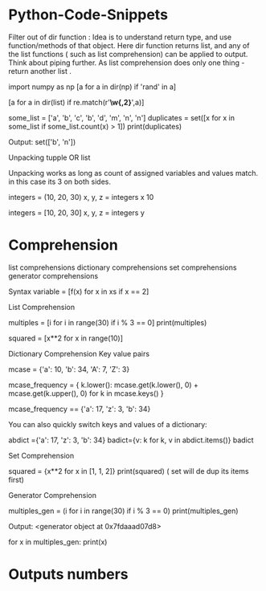 # Python-Code-Snippets



Filter out of dir function : Idea is to understand return type, and use function/methods of that object. Here dir function returns list, and any of the list functions ( such as list comprehension) can be applied to output. Think about piping further. As list comprehension does only one thing - return another list .


import numpy as np
[a for a in dir(np) if 'rand' in a]

[a for a in dir(list) if re.match(r'__\w{,2}__',a)]


some_list = ['a', 'b', 'c', 'b', 'd', 'm', 'n', 'n']
duplicates = set([x for x in some_list if some_list.count(x) > 1])
print(duplicates)

Output: set(['b', 'n'])


Unpacking tupple OR list

Unpacking works as long as count of assigned variables and values  match. in this case its 3 on both sides.

integers = (10, 20, 30)
x, y, z = integers
x
10

integers = [10, 20, 30]
x, y, z = integers
y

# Comprehension

list comprehensions
dictionary comprehensions
set comprehensions
generator comprehensions

Syntax
variable = [f(x) for x in xs if x == 2]

List Comprehension

multiples = [i for i in range(30) if i % 3 == 0]
print(multiples)

squared = [x**2 for x in range(10)]

Dictionary Comprehension
Key value pairs

mcase = {'a': 10, 'b': 34, 'A': 7, 'Z': 3}

mcase_frequency = {
    k.lower(): mcase.get(k.lower(), 0) + mcase.get(k.upper(), 0)
    for k in mcase.keys()
}

mcase_frequency == {'a': 17, 'z': 3, 'b': 34}

You can also quickly switch keys and values of a dictionary:

abdict ={'a': 17, 'z': 3, 'b': 34}
badict={v: k for k, v in abdict.items()}
badict

Set Comprehension

squared = {x**2 for x in [1, 1, 2]}
print(squared)
( set will de dup its items first)

Generator Comprehension

multiples_gen = (i for i in range(30) if i % 3 == 0)
print(multiples_gen)

Output: <generator object <genexpr> at 0x7fdaaad07d8>
    
for x in multiples_gen:
  print(x)
  # Outputs numbers

